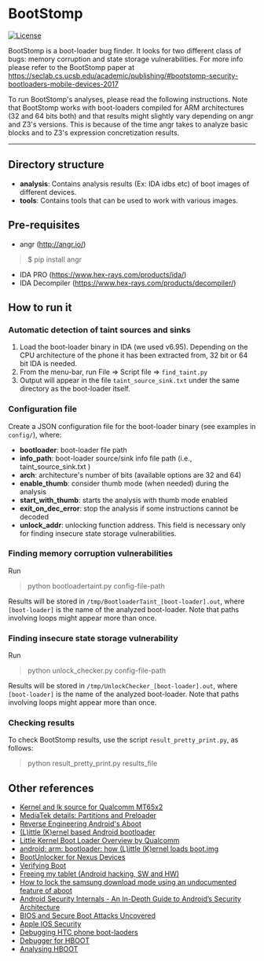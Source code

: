 BootStomp
===================

[![License](https://img.shields.io/github/license/angr/angr.svg)](https://github.com/ucsb-seclab/bootstomp/blob/master/LICENSE)

BootStomp is a boot-loader bug finder. It looks for two different class of bugs: memory corruption and state storage vulnerabilities. For more info please refer to the BootStomp paper at https://seclab.cs.ucsb.edu/academic/publishing/#bootstomp-security-bootloaders-mobile-devices-2017 

To run BootStomp's analyses, please read the following instructions. Note that BootStomp works with boot-loaders compiled for ARM architectures (32 and 64 bits both) and that results might slightly vary depending on angr and Z3's versions. This is because of the time angr takes to analyze basic blocks and to Z3's expression concretization results.


----------

Directory structure
--
* **analysis**: Contains analysis results (Ex: IDA idbs etc)  of boot images of different devices.
* **tools**: Contains tools that can be used to work with various images.

Pre-requisites
--

* angr (http://angr.io/)
>$ pip install angr

* IDA PRO (https://www.hex-rays.com/products/ida/)
* IDA Decompiler (https://www.hex-rays.com/products/decompiler/)

How to run it
--

### Automatic detection of taint sources and sinks

1. Load the boot-loader binary in IDA (we used v6.95). Depending on the CPU architecture of the phone it has been extracted from, 32 bit or 64 bit IDA is needed. 
2. From the menu-bar, run File => Script file => `find_taint.py`
3. Output will appear in the file `taint_source_sink.txt` under the same directory as the boot-loader itself.

### Configuration file
Create a JSON configuration file for the boot-loader binary (see examples in `config/`), where:

* **bootloader**: boot-loader file path
* **info_path**: boot-loader source/sink info file path  (i.e., taint_source_sink.txt )
* **arch**: architecture's number of bits (available options are 32 and 64)
* **enable_thumb**: consider thumb mode (when needed) during the analysis 
* **start_with_thumb**: starts the analysis with thumb mode enabled  
* **exit_on_dec_error**: stop the analysis if some instructions cannot be decoded
* **unlock_addr**: unlocking function address. This field is necessary only for finding insecure state storage vulnerabilities.

### Finding memory corruption vulnerabilities
Run

 > python bootloadertaint.py config-file-path
 
 Results will be stored in `/tmp/BootloaderTaint_[boot-loader].out`, where `[boot-loader]` is the name of the analyzed boot-loader. Note that paths involving loops might appear more than once.

### Finding insecure state storage vulnerability
Run
 > python unlock_checker.py config-file-path

 Results will be stored in `/tmp/UnlockChecker_[boot-loader].out`, where `[boot-loader]` is the name of the analyzed boot-loader. Note that paths involving loops might appear more than once.

### Checking results
To check BootStomp results, use the script `result_pretty_print.py`, as follows:
 > python result_pretty_print.py results_file


Other references
-------------
* [Kernel and lk source for Qualcomm MT65x2](https://github.com/ariafan/MT65x2_kernel_lk)
* [MediaTek details: Partitions and Preloader](https://sturmflut.github.io/mediatek/2015/07/04/mediatek-details-partitions-and-preloader)
* [Reverse Engineering Android's Aboot](http://newandroidbook.com/Articles/aboot.html)
* [(L)ittle (K)ernel based Android bootloader](https://www.codeaurora.org/blogs/little-kernel-based-android-bootloader)
* [Little Kernel Boot Loader Overview by Qualcomm](https://developer.qualcomm.com/qfile/28821/lm80-p0436-1_little_kernel_boot_loader_overview.pdf)
* [android: arm: bootloader: how (L)ittle (K)ernel loads boot.img](https://chengyihe.wordpress.com/2015/09/22/android-arm-bootloader-how-little-kernel-loads-boot-img)
* [BootUnlocker for Nexus Devices](https://github.com/osm0sis/boot-unlocker/blob/wiki/HowItWorks.md)
* [Verifying Boot](https://source.android.com/security/verifiedboot/verified-boot.html)
* [Freeing my tablet (Android hacking, SW and HW)](https://www.thanassis.space/android.html)
* [How to lock the samsung download mode using an undocumented feature of aboot](https://ge0n0sis.github.io/posts/2016/05/how-to-lock-the-samsung-download-mode-using-an-undocumented-feature-of-aboot/)
* [Android Security Internals - An In-Depth Guide to Android’s Security Architecture](http://files.cnblogs.com/files/jiayy/Android_Security_Intern__An_In-Depth_Guide_to_Android_s_Security_Architecture.pdf)
* [BIOS and Secure Boot Attacks Uncovered](http://www.intelsecurity.com/resources/pr-bios-secure-boot-attacks-uncovered.pdf)
* [Apple IOS Security](https://www.apple.com/business/docs/iOS_Security_Guide.pdf)
* [Debugging HTC phone boot-laoders](http://archive.hack.lu/2013/hacklu2013_hbootdbg.pdf)
* [Debugger for HBOOT](https://github.com/sogeti-esec-lab/hbootdbg)
* [Analysing HBOOT](http://tjworld.net/wiki/android/htc/vision/hbootanalysis)

 
